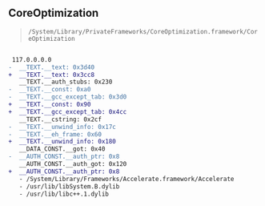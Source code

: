 ## CoreOptimization

> `/System/Library/PrivateFrameworks/CoreOptimization.framework/CoreOptimization`

```diff

 117.0.0.0.0
-  __TEXT.__text: 0x3d40
+  __TEXT.__text: 0x3cc8
   __TEXT.__auth_stubs: 0x230
-  __TEXT.__const: 0xa0
-  __TEXT.__gcc_except_tab: 0x3d0
+  __TEXT.__const: 0x90
+  __TEXT.__gcc_except_tab: 0x4cc
   __TEXT.__cstring: 0x2cf
-  __TEXT.__unwind_info: 0x17c
-  __TEXT.__eh_frame: 0x60
+  __TEXT.__unwind_info: 0x180
   __DATA_CONST.__got: 0x40
-  __AUTH_CONST.__auth_ptr: 0x8
   __AUTH_CONST.__auth_got: 0x120
+  __AUTH_CONST.__auth_ptr: 0x8
   - /System/Library/Frameworks/Accelerate.framework/Accelerate
   - /usr/lib/libSystem.B.dylib
   - /usr/lib/libc++.1.dylib

```
